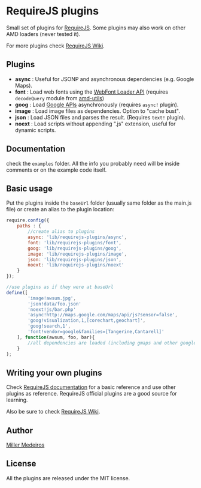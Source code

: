 # RequireJS plugins

Small set of plugins for [RequireJS](http://requirejs.org). Some plugins may
also work on other AMD loaders (never tested it).

For more plugins check [RequireJS Wiki](https://github.com/jrburke/requirejs/wiki/Plugins).



## Plugins

 - **async** : Useful for JSONP and asynchronous dependencies (e.g. Google Maps).
 - **font** : Load web fonts using the [WebFont Loader API](https://code.google.com/apis/webfonts/docs/webfont_loader.html)
   (requires `decodeQuery` module from [amd-utils](http://millermedeiros.github.com/amd-utils/))
 - **goog** : Load [Google APIs](http://code.google.com/apis/loader/) asynchronously (requires `async!` plugin).
 - **image** : Load image files as dependencies. Option to "cache bust".
 - **json** : Load JSON files and parses the result. (Requires `text!` plugin).
 - **noext** : Load scripts without appending ".js" extension, useful for
   dynamic scripts.



## Documentation

check the `examples` folder. All the info you probably need will be inside
comments or on the example code itself.



## Basic usage

Put the plugins inside the `baseUrl` folder (usually same folder as the main.js
file) or create an alias to the plugin location:

```js
require.config({
    paths : {
        //create alias to plugins
        async: 'lib/requirejs-plugins/async',
        font: 'lib/requirejs-plugins/font',
        goog: 'lib/requirejs-plugins/goog',
        image: 'lib/requirejs-plugins/image',
        json: 'lib/requirejs-plugins/json',
        noext: 'lib/requirejs-plugins/noext'
    }
});

//use plugins as if they were at baseUrl
define([
        'image!awsum.jpg',
        'json!data/foo.json'
        'noext!js/bar.php'
        'async!http://maps.google.com/maps/api/js?sensor=false',
        'goog!visualization,1,[corechart,geochart]',
        'goog!search,1',
        'font!vendor=google&families=[Tangerine,Cantarell]'
    ], function(awsum, foo, bar){
        //all dependencies are loaded (including gmaps and other google apis)
    }
);
```


## Writing your own plugins

Check [RequireJS documentation](http://requirejs.org/docs/plugins.html) for
a basic reference and use other plugins as reference. RequireJS official
plugins are a good source for learning.

Also be sure to check [RequireJS Wiki](https://github.com/jrburke/requirejs/wiki/Plugins).



## Author

[Miller Medeiros](http://blog.millermedeiros.com/)



## License

All the plugins are released under the MIT license.
